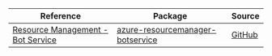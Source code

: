 | Reference | Package | Source |
|---|---|---|
|[Resource Management - Bot Service](resourcemanager-botservice-readme.md)|[azure-resourcemanager-botservice](https://repo1.maven.org/maven2/com/azure/resourcemanager/azure-resourcemanager-botservice)|[GitHub](https://github.com/Azure/azure-sdk-for-java/blob/main/sdk/botservice/azure-resourcemanager-botservice)|
